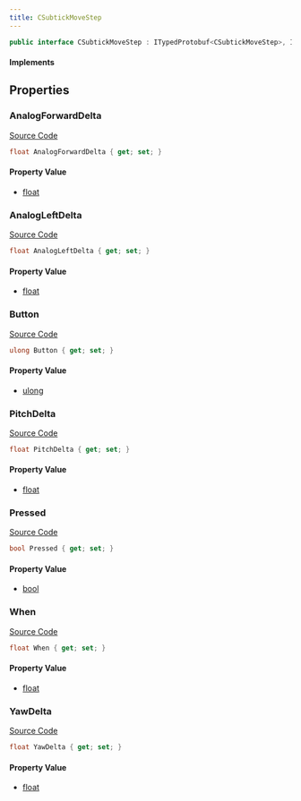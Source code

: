 ```yaml
---
title: CSubtickMoveStep
---
```


```csharp
public interface CSubtickMoveStep : ITypedProtobuf<CSubtickMoveStep>, INativeHandle
```

#### Implements

## Properties

### AnalogForwardDelta

[Source Code](https://github.com/swiftly-solution/swiftlys2/blob/main/managed/src/SwiftlyS2.Generated/Protobufs/Interfaces/CSubtickMoveStep.cs#L22)

```csharp
float AnalogForwardDelta { get; set; }
```

#### Property Value

- [float](https://learn.microsoft.com/dotnet/api/system.single)

### AnalogLeftDelta

[Source Code](https://github.com/swiftly-solution/swiftlys2/blob/main/managed/src/SwiftlyS2.Generated/Protobufs/Interfaces/CSubtickMoveStep.cs#L25)

```csharp
float AnalogLeftDelta { get; set; }
```

#### Property Value

- [float](https://learn.microsoft.com/dotnet/api/system.single)

### Button

[Source Code](https://github.com/swiftly-solution/swiftlys2/blob/main/managed/src/SwiftlyS2.Generated/Protobufs/Interfaces/CSubtickMoveStep.cs#L13)

```csharp
ulong Button { get; set; }
```

#### Property Value

- [ulong](https://learn.microsoft.com/dotnet/api/system.uint64)

### PitchDelta

[Source Code](https://github.com/swiftly-solution/swiftlys2/blob/main/managed/src/SwiftlyS2.Generated/Protobufs/Interfaces/CSubtickMoveStep.cs#L28)

```csharp
float PitchDelta { get; set; }
```

#### Property Value

- [float](https://learn.microsoft.com/dotnet/api/system.single)

### Pressed

[Source Code](https://github.com/swiftly-solution/swiftlys2/blob/main/managed/src/SwiftlyS2.Generated/Protobufs/Interfaces/CSubtickMoveStep.cs#L16)

```csharp
bool Pressed { get; set; }
```

#### Property Value

- [bool](https://learn.microsoft.com/dotnet/api/system.boolean)

### When

[Source Code](https://github.com/swiftly-solution/swiftlys2/blob/main/managed/src/SwiftlyS2.Generated/Protobufs/Interfaces/CSubtickMoveStep.cs#L19)

```csharp
float When { get; set; }
```

#### Property Value

- [float](https://learn.microsoft.com/dotnet/api/system.single)

### YawDelta

[Source Code](https://github.com/swiftly-solution/swiftlys2/blob/main/managed/src/SwiftlyS2.Generated/Protobufs/Interfaces/CSubtickMoveStep.cs#L31)

```csharp
float YawDelta { get; set; }
```

#### Property Value

- [float](https://learn.microsoft.com/dotnet/api/system.single)

